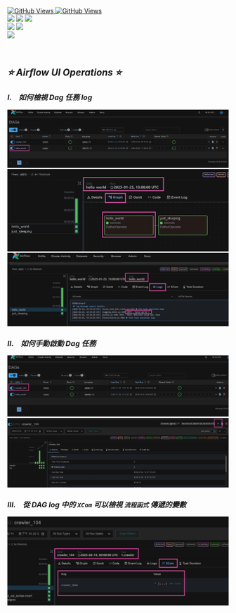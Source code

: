 <a href='https://github.com/dl-jack-123/CAED'><img alt='GitHub Views' src='https://views.whatilearened.today/views/github/dl-jack-123/CAED.svg'> 
<a href='https://github.com/dl-jack-123/CAED'><img alt='GitHub Views' src='https://img.shields.io/badge/dynamic/json?color=success&label=Clone&query=count_total&url=https://gist.githubusercontent.com/dl-jack-123/04f0f768feebd9f972d884fd1aae2114/raw/CAED_clone.json&logo=github](https://github.com/Junwu0615/How-To-Use-Clone-Shields'> <br> 
[![](https://img.shields.io/badge/Project-Apache_Airflow-blue.svg?style=plastic)](https://github.com/dl-jack-123/CAED) 
[![](https://img.shields.io/badge/Project-Docker-blue.svg?style=plastic)](https://github.com/dl-jack-123/CAED) 
[![](https://img.shields.io/badge/Project-Crawler-blue.svg?style=plastic)](https://github.com/dl-jack-123/CAED) <br>
[![](https://img.shields.io/badge/Language-Python_3.12.0-blue.svg?style=plastic)](https://www.python.org/) 
[![](https://img.shields.io/badge/Operating_System-Windows_10-blue.svg?style=plastic)](https://www.microsoft.com/zh-tw/software-download/windows10) <br>
[![](https://img.shields.io/badge/Database-PostgreSQL-yellow.svg?style=plastic)](https://github.com/dl-jack-123/CAED) 

<br>

## *⭐ Airflow UI Operations ⭐*

### *I.　如何檢視 Dag 任務 log*
![jpg](../sample/ui_00.jpg)
![jpg](../sample/ui_01.jpg)
![jpg](../sample/ui_02.jpg)


### *II.　如何手動啟動 Dag 任務*
![jpg](../sample/ui_03.jpg)
![jpg](../sample/ui_04.jpg)

### *III.　從 DAG log 中的 `XCom` 可以檢視 `流程函式` 傳遞的變數*
![jpg](../sample/ui_05.jpg)